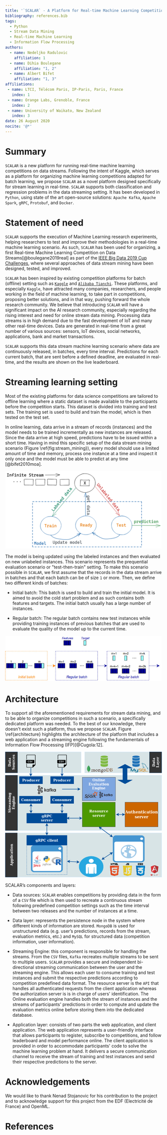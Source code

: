 ```yaml
---
title: '`SCALAR` - A Platform for Real-time Machine Learning Competitions on Data Streams'
bibliography: references.bib
tags:
  - Python
  - Stream Data Mining
  - Real-time Machine Learning
  - Information Flow Processing
authors:
  - name: Nedeljko Radulovic
    affiliation: 1
  - name: Dihia Boulegane
    affiliation: "1, 2"
  - name: Albert Bifet
    affiliation: "1, 3"
affiliations:
 - name: LTCI, Télécom Paris, IP-Paris, Paris, France
   index: 1
 - name: Orange Labs, Grenoble, France
   index: 2
 - name: University of Waikato, New Zealand
   index: 3
date: 26 August 2020
nocite: '@*'
---
```


# Summary

`SCALAR` is a new platform for running real-time machine learning competitions on data streams. Following the intent of Kaggle, which serves as a platform for organizing machine learning competitions adapted for batch learning, we propose `SCALAR` as a novel platform designed specifically for stream learning in real-time. `SCALAR` supports both classification and regression problems in the data streaming setting. It has been developed in `Python`, using state of the art open-source solutions: `Apache Kafka`, `Apache Spark`, `gRPC`, `Protobuf`, and `Docker`. 

# Statement of need 

`SCALAR` supports the execution of Machine Learning research experiments, helping researchers to test and improve their methodologies in a real-time machine learning scenario.
As such, `SCALAR` has been used for organizing, a first  Real-time Machine Learning Competition on Data Streams[@boulegane2019real] as part of the [IEEE Big Data 2019 Cup Challenges](http://bigdataieee.org/BigData2019/BigDataCupChallenges.html), where several approaches of data stream mining have been designed, tested, and improved.

`SCALAR` has been inspired by existing competition platforms for batch (offline) setting such as [`Kaggle`](https://www.kaggle.com/) and [`Alibaba Tianchi`](https://tianchi.aliyun.com/).
These platforms, and especially `Kaggle`, have attracted many companies, researchers, and people working in the field of machine learning, to take part in competitions, proposing better 
solutions, and in that way, pushing forward the whole research community. We believe that introducing `SCALAR` will have a significant impact on the AI research community, 
especially regarding the rising interest and need for online stream data mining. Processing data streams is in high demand due to the fast development of IoT and many other 
real-time devices. Data are generated in real-time from a great number of various sources: sensors, IoT devices, social networks, applications, bank and market transactions. 

`SCALAR` supports this data stream machine learning scenario where data are continuously released, in batches, every time interval. 
Predictions for each current batch, that are sent before a defined deadline, are evaluated in real-time, and the results are shown on the live leaderboard. 


# Streaming learning setting

Most of the existing platforms for data science competitions are tailored to offline learning where a static dataset is made available to the participants before the competition starts. This dataset is divided into training and test sets. The training set is used to build and train the model, which is then tested on the test set. 

In online learning, data arrive in a stream of records (instances) and the model needs to be trained incrementally as new instances are released. Since the data arrive at high speed, predictions have to be issued within a short time. Having in mind this specific setup of the data stream mining scenario (Figure \ref{fig:stream_mining}), every model should use a limited 
amount of time and memory, process one instance at a time and inspect it only once and the model must be able to predict at any time [@bifet2010moa].

![Stream data mining scenario\label{fig:stream_mining}](stream_mining.png)

The model is being updated using the labeled instances and then evaluated on new unlabeled instances. This scenario represents the prequential evaluation scenario or "test-then-train" setting.
To make this scenario possible in `SCALAR`, we first assume that the records in the data stream arrive in batches and that each batch can be of size `1` or more. Then, we define two different kinds of batches:

* Initial batch: This batch is used to build and train the initial model. It is aimed to avoid the cold start problem and as such contains both features and targets. The initial batch usually has a large number of instances.

* Regular batch: The regular batch contains new test instances while providing training instances of previous batches that are used to evaluate the quality of the model up to the current time.

![Initial and regular batches in the data stream\label{fig:online_learning}](online_learning.jpg)

# Architecture

To support all the aforementioned requirements for stream data mining, and to be able to organize competitions in such a scenario, a specifically dedicated platform was needed. To the best of our knowledge, there doesn't exist such a platform, thus we propose `SCALAR`. Figure \ref{architecture} highlights the architecture of the platform that includes a web application and a streaming engine following the fundamentals of Information Flow Processing (IFP)[@Cugola:12].

![Architecture of the platform\label{architecture}](Architecture.png)

SCALAR’s components and layers:

* Data sources: `SCALAR` enables competitions by providing data in the form of a `CSV` file which is then used to recreate a continuous stream following predefined competition settings such as the time interval between two releases and the number of instances at a time.
    
* Data layer: represents the persistence node in the system where different kinds of information are stored. `MongoDB` is used for unstructured data (e.g. user’s predictions, records from the stream, evaluation metrics, etc.) and `MySQL` for structured data (competition information, user information).
    
* Streaming Engine: this component is responsible for handling the streams. From the `CSV` files, `Kafka` recreates multiple streams to be sent to multiple users. `SCALAR` provides a secure and independent bi-directional streaming communication between the user and the streaming engine. This allows each user to consume training and test instances and submit the respective predictions according to competition predefined data format. The resource server is the `API` that handles all authenticated requests from the client application whereas the authorization server is is in charge of users' identification. The Online evaluation engine handles both the stream of instances and the streams of participants' predictions in order to compute and update the evaluation metrics online before storing them into the dedicated database.
    
* Application layer: consists of two parts the web application, and client application. The web application represents a user-friendly interface that allows participants to register, subscribe to competitions, and follow leaderboard and model performance online. The client application is provided in order to accommodate participants' code to solve the machine learning problem at hand. It delivers a secure communication channel to receive the stream of training and test instances and send their respective predictions to the server.

# Acknowledgements

We would like to thank Nenad Stojanovic for his contribution to the project and to acknowledge support for this project 
from the EDF (Electricité de France) and OpenML.


# References

